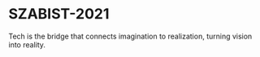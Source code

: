 # SZABIST-2021
Tech is the bridge that connects imagination to realization, turning vision into reality.
